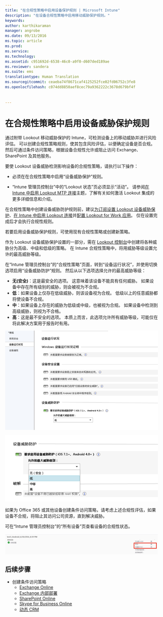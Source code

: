 ```yaml
---
title: "在合规性策略中启用设备保护规则 | Microsoft Intune"
description: "在设备合规性策略中启用移动威胁保护规则。"
keywords: 
author: karthikaraman
manager: angrobe
ms.date: 09/13/2016
ms.topic: article
ms.prod: 
ms.service: 
ms.technology: 
ms.assetid: c951692d-6538-46c0-a9f0-d607ded189ae
ms.reviewer: sandera
ms.suite: ems
translationtype: Human Translation
ms.sourcegitcommit: ceaeba74f8671caf4125252fce02fd06752c3fe8
ms.openlocfilehash: c074dd8850aef8cec79a9362222c3678d679bf4f


---
```


# 在合规性策略中启用设备威胁保护规则
通过附带 Lookout 移动威胁保护的 Intune，可检测设备上的移动威胁并进行风险评估。 可以创建合规性策略规则，使其包含风险评估，以便确定设备是否合规。 然后可通过条件访问策略，根据设备合规性允许或阻止访问 Exchange、SharePoint 及其他服务。

要使 Lookout 设备威胁检测影响设备的合规性策略，请执行以下操作：

* 必须在在合规性策略中启用“设备威胁保护”规则。

* “Intune 管理员控制台”中的“Lookout 状态”页必须显示“活动”。 请参阅[在 Intune 中启用 Lookout MTP 连接](enable-lookout-mtp-connection-in-intune.md)主题，了解有关如何激活 Lookout 集成的更多详细信息和介绍。


在合规性策略中创建设备威胁防护规则前，建议[为订阅设置 Lookout 设备威胁保护](set-up-your-subscription-with-lookout-mtp.md)、[在 Intune 中启用 Lookout 连接](enable-lookout-mtp-connection-in-intune.md)并[配置 Lookout for Work 应用](configure-and-deploy-lookout-for-work-apps.md)。 仅在设置完成后才会执行合规性规则。

若要启用设备威胁保护规则，可使用现有合规性策略或创建新策略。

作为 Lookout 设备威胁保护设置的一部分，需在 [Lookout 控制台](https://aad.lookout.com)中创建将各种威胁分为高级、中级和低级的策略。 在 Intune 合规性策略中，将用威胁等级设置允许的最高威胁等级。

在“Intune 管理员控制台”的“合规性策略”页面，转到“设备运行状况”，并使用切换选项启用“设备威胁防护”规则。 然后从以下选项选择允许的最高威胁等级：
* **无(安全)**：这是最安全的选项。  这意味着该设备不能具有任何威胁。  如果设备中存在所有级别的威胁，则会被视为不合规。  
* **低**：如果设备上仅存在低级威胁，则该设备视为合规。 低级以上的任意威胁都将使设备不合规。
* **中**：如果设备上存在的威胁为低级或中级，也被视为合规。 如果设备中检测到高级威胁，则视为不合格。
* **高**：这是最不安全的选项。 本质上而言，此选项允许所有威胁等级，可能仅在将此解决方案用于报告时有用。

![显示设备威胁保护规则设置的屏幕截图 ](../media/mtp/mtp-compliance-policy-rule.png)

![显示设备威胁保护规则设置威胁等级选项的屏幕截图](../media/mtp/mtp-compliance-policy-setting.png)

如果为 Office 365 或其他设备创建条件访问策略，请考虑上述合规性评估，如果设备不合规，将阻止其访问公司资源，直到解决威胁。

可在“Intune 管理员控制台”的“所有设备”页查看设备的合规性状态。

![Intune 管理员控制台“设备”页面的屏幕截图，其中显示了设备的合规性状态](../media/mtp/mtp-device-status-intune-console.png)

## 后续步骤
* 创建条件访问策略
  * [Exchange Online](restrict-access-to-exchange-online-with-microsoft-intune.md)
  * [Exchange 内部部署](restrict-access-to-exchange-onpremises-with-microsoft-intune.md)
  * [SharePoint Online](restrict-access-to-sharepoint-online-with-microsoft-intune.md)
  * [Skype for Business Online](restrict-access-to-skype-for-business-online-with-microsoft-intune,md)
  * [动态 CRM](restrict-access-to-dynamics-crm-online-with-microsoft-intune.md)



<!--HONumber=Sep16_HO4-->



